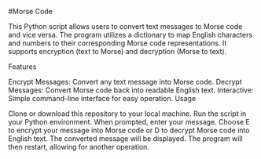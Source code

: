 #Morse Code 

This Python script allows users to convert text messages to Morse code and vice versa. The program utilizes a dictionary to map English characters and numbers to their corresponding Morse code representations. It supports encryption (text to Morse) and decryption (Morse to text).

Features

Encrypt Messages: Convert any text message into Morse code.
Decrypt Messages: Convert Morse code back into readable English text.
Interactive: Simple command-line interface for easy operation.
Usage

Clone or download this repository to your local machine.
Run the script in your Python environment.
When prompted, enter your message.
Choose E to encrypt your message into Morse code or D to decrypt Morse code into English text.
The converted message will be displayed. The program will then restart, allowing for another operation.
